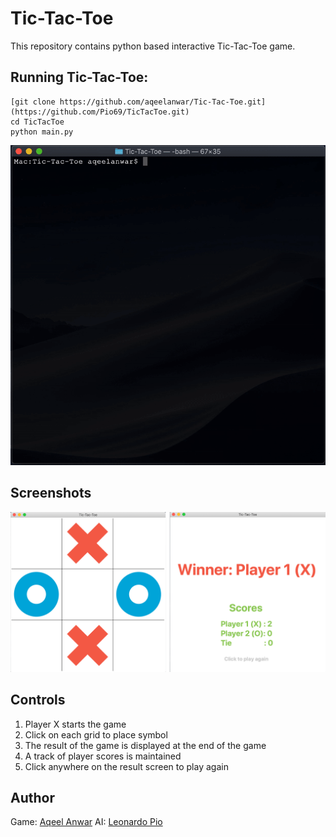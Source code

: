 # Tic-Tac-Toe

This repository contains python based interactive Tic-Tac-Toe game.

## Running Tic-Tac-Toe:

```
[git clone https://github.com/aqeelanwar/Tic-Tac-Toe.git](https://github.com/Pio69/TicTacToe.git)
cd TicTacToe
python main.py
```

<p align="center">
<img src="/images/preview.gif">
</p>

## Screenshots
<p align="center">
<img width=1000 src="/images/screenshot.png">

</p>

## Controls
1. Player X starts the game
2. Click on each grid to place symbol
3. The result of the game is displayed at the end of the game
4. A track of player scores is maintained
5. Click anywhere on the result screen to play again



## Author
Game: [Aqeel Anwar](https://www.prism.gatech.edu/~manwar8)
AI: [Leonardo Pio](https://github.com/Pio69)

